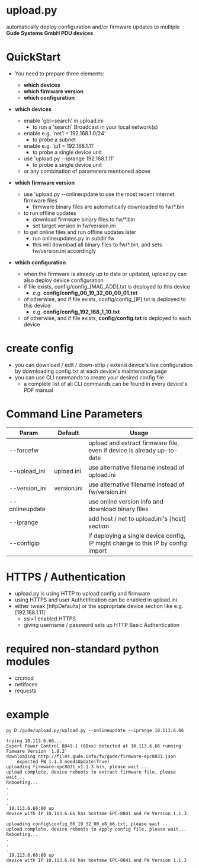# upload.py
automatically deploy configuration and/or firmware updates to multiple **Gude Systems GmbH PDU devices**


# QuickStart
- You need to prepare three elements:
  - **which devices**
  - **which firmware version**
  - **which configuration**


- **which devices**
  - enable 'gbl=search' in upload.ini
    - to run a 'search' Broadcast in your local network(s)
  - enable e.g. 'net1 = 192.168.1.0/24'
    - to probe a subnet
  - enable e.g. 'ip1 = 192.168.1.11' 
    - to probe a single device unit
  - use 'upload.py --iprange 192.168.1.11'
    - to probe a single device unit
  - or any combination of parameters mentioned above


- **which firmware version**
  - use 'upload.py --onlineupdate to use the most recent internet firmware files
    - firmware binary files are automatically downloaded to fw/*.bin
  - to run offline updates
    - download firmware binary files to fw/*.bin
    - set target version in fw/version.ini
  - to get online files and run offline updates later
    - run onlineupdates.py in subdir fw
    - this will download all binary files to fw/*.bin, and sets fw/version.ini accordingly


- **which configuration**
  - when the firmware is already up to date or updated, upload.py can also deploy device configuration
  - if file exists, config/config_[MAC_ADD].txt is deployed to this device
    - e.g. **config/config_00_19_32_00_00_01.txt**
  - of otherwise, and if file exists, config/config_[IP].txt is deployed to this device
    - e.g. **config/config_192_168_1_10.txt**
  - of otherwise, and if file exists, **config/config.txt** is deployed to each device
 
    
# create config
- you can download / edit / down-strip / extend device's live configuration by downloading config.txt at each device's maintenance page
- you can use CLI commands to create your desired config file
  - a complete list of all CLI commands can be found in every device's PDF manual

# Command Line Parameters
| Param           | Default      | Usage
|-----------------|--------------|------------------
| --forcefw       |              | upload and extract firmware file, even if device is already up-to-date 
| --upload_ini    | upload.ini   | use alternative filename instead of upload.ini
| --version_ini   | version.ini  | use alternative filename instead of fw/version.ini
| --onlineupdate  |              | use online version info and download binary files
| --iprange       |              | add host / net to upload.ini's [host] section
| --configip      |              | if deploying a single device config, IP might change to this IP by config import 


# HTTPS / Authentication
- upload.py is using HTTP to upload config and firmware
- using HTTPS and user Authetification can be enabled in upload.ini 
- either tweak [httpDefaults] or the appropriate device section like e.g. [192.168.1.11]
  - ssl=1 enabled HTTPS
  - giving username / password sets up HTTP Basic Authentication 

# required non-standard python modules
- crcmod
- netifaces
- requests

# example
```
py D:/gude/upload.py/upload.py --onlineupdate --iprange 10.113.6.66
 
trying 10.113.6.66...
Expert Power Control 8041-1 (80xx) detected at 10.113.6.66 running Fimware Version '1.0.2'
downloading http://files.gude.info/fw/gude/firmware-epc8031.json
	expected FW 1.1.3 needsUpdate(True)
uploading firmware-epc8031_v1.1.3.bin, please wait ... 
upload complete, device reboots to extract firmware file, please wait...
Rebooting...
.
.
.
.
 10.113.6.66:80 up
device with IP 10.113.6.66 has hostame EPC-8041 and FW Version 1.1.3

uploading config\config_00_19_32_00_e8_b6.txt, please wait ... 
upload complete, device reboots to apply config file, please wait...
Rebooting...
.
.
.
 10.113.6.66:80 up
device with IP 10.113.6.66 has hostame EPC-8041 and FW Version 1.1.3
```